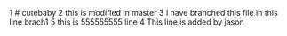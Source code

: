 1 # cutebaby
2 this is modified in master
3 I have branched this file in this line brach1
5 this is 555555555 line
4 This line is added by jason
